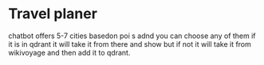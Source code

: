 # Travel planer

chatbot offers 5-7 cities basedon poi s adnd you can choose any of them if it is in qdrant it will take it from there and show but if not it will 
take it from wikivoyage and then add it to qdrant. 